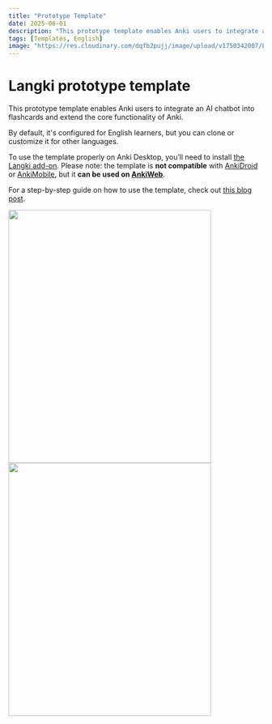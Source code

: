 ```yaml
---
title: "Prototype Template"
date: 2025-06-01
description: "This prototype template enables Anki users to integrate an AI chatbot into flashcards and extend the core functionality of Anki."
tags: [Templates, English]
image: "https://res.cloudinary.com/dqfb2pujj/image/upload/v1750342007/Langki/knwebgkai4vadlnvpbbw.png"
---
```


# Langki prototype template

This prototype template enables Anki users to integrate an AI chatbot into flashcards and extend the core functionality of Anki.

<!--truncate-->

By default, it's configured for English learners, but you can clone or customize it for other languages.

To use the template properly on Anki Desktop, you’ll need to install [the Langki add-on](https://ankiweb.net/shared/info/1400986563). Please note: the template is **not compatible** with [AnkiDroid](https://play.google.com/store/apps/details?id=com.ichi2.anki&hl=en) or [AnkiMobile](https://apps.apple.com/us/app/ankimobile-flashcards/id373493387), but it **can be used on [AnkiWeb](https://ankiweb.net/)**.

For a step-by-step guide on how to use the template, check out [this blog post](https://langki.net/docs/langki_template).

<div class="responsive-flex" style={{ display: 'flex', gap: '8px' }}>
  <img
    src="https://res.cloudinary.com/dqfb2pujj/image/upload/v1750340333/Langki/ra4hahihsuzip0xh8oy7.png"
    width="400"
    height="500"
  />
  <img
    src="https://res.cloudinary.com/dqfb2pujj/image/upload/v1750344177/Langki/wxdhzf9q8mg9gulbmp2b.png"
    width="400"
    height="500"
  />
</div>
